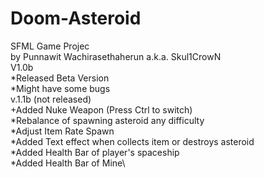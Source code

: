 # Doom-Asteroid
SFML Game Projec\
by Punnawit Wachirasethaherun a.k.a. Skul1CrowN\
V1.0b\
*Released Beta Version\
*Might have some bugs\
v.1.1b (not released)\
+Added Nuke Weapon (Press Ctrl to switch)\
*Rebalance of spawning asteroid any difficulty\
*Adjust Item Rate Spawn\
*Added Text effect when collects item or destroys asteroid\
*Added Health Bar of player's spaceship\
*Added Health Bar of Mine\
